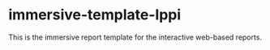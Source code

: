 # immersive-template-lppi
This is the immersive report template for the interactive web-based reports.

